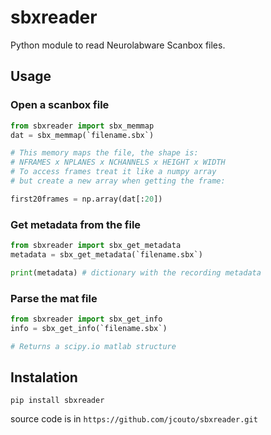 # sbxreader

Python module to read Neurolabware Scanbox files.

## Usage

### Open a scanbox file

```python
from sbxreader import sbx_memmap
dat = sbx_memmap(`filename.sbx`)

# This memory maps the file, the shape is:
# NFRAMES x NPLANES x NCHANNELS x HEIGHT x WIDTH
# To access frames treat it like a numpy array
# but create a new array when getting the frame:

first20frames = np.array(dat[:20])
```

### Get metadata from the file

```python
from sbxreader import sbx_get_metadata
metadata = sbx_get_metadata(`filename.sbx`)

print(metadata) # dictionary with the recording metadata
```

### Parse the mat file

```python
from sbxreader import sbx_get_info
info = sbx_get_info(`filename.sbx`)

# Returns a scipy.io matlab structure 
```

## Instalation

``pip install sbxreader``

source code is in  ``https://github.com/jcouto/sbxreader.git``